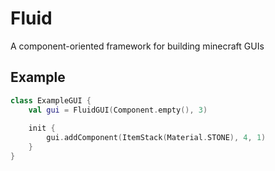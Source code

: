 # Fluid
A component-oriented framework for building minecraft GUIs

## Example
```kotlin
class ExampleGUI {
    val gui = FluidGUI(Component.empty(), 3)
    
    init {
        gui.addComponent(ItemStack(Material.STONE), 4, 1)
    }
}
```